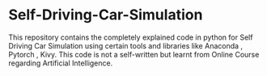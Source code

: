 # Self-Driving-Car-Simulation
This repository contains the completely explained code in python for Self Driving Car Simulation using certain tools and libraries like Anaconda , Pytorch , Kivy. This code is not a self-written but learnt from Online Course regarding Artificial Intelligence.

